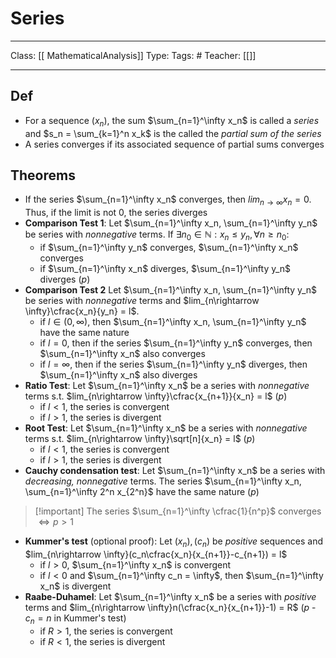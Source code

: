 # Series
___
Class: [[ MathematicalAnalysis]]
Type: 
Tags: # 
Teacher: [[]]
___

## Def  
- For a sequence $(x_n),$ the sum $\sum_{n=1}^\infty x_n$ is called a *series* and $s_n = \sum_{k=1}^n x_k$ is the called the *partial sum of the series*
- A series converges if its associated sequence of partial sums converges

## Theorems 
- If the series  $\sum_{n=1}^\infty x_n$ converges, then $lim_{n\rightarrow \infty}x_n = 0$. Thus, if the limit is not 0, the series diverges
- **Comparison Test 1**: Let $\sum_{n=1}^\infty x_n, \sum_{n=1}^\infty y_n$ be series with *nonnegative* terms. If $\exists n_0 \in \mathbb{N}:x_n \leq y_n, \forall n \geq n_0$: 
	- if $\sum_{n=1}^\infty y_n$ converges, $\sum_{n=1}^\infty x_n$ converges
	- if $\sum_{n=1}^\infty x_n$ diverges, $\sum_{n=1}^\infty y_n$ diverges (*p*)
- **Comparison Test 2** Let $\sum_{n=1}^\infty x_n, \sum_{n=1}^\infty y_n$ be series with *nonnegative* terms and $lim_{n\rightarrow \infty}\cfrac{x_n}{y_n} = l$.
	- if $l \in (0,\infty),$ then $\sum_{n=1}^\infty x_n, \sum_{n=1}^\infty y_n$ have the same nature
	- if $l = 0$, then if the series $\sum_{n=1}^\infty y_n$ converges, then $\sum_{n=1}^\infty x_n$ also converges
	- if $l = \infty$, then if the series $\sum_{n=1}^\infty y_n$ diverges, then $\sum_{n=1}^\infty x_n$ also diverges
- **Ratio Test**: Let $\sum_{n=1}^\infty x_n$ be a series with *nonnegative* terms s.t. $lim_{n\rightarrow \infty}\cfrac{x_{n+1}}{x_n} = l$ (*p*)
	- if $l < 1$, the series is convergent 
	- if $l > 1$, the series is divergent 
- **Root Test**: Let $\sum_{n=1}^\infty x_n$ be a series with *nonnegative* terms s.t. $lim_{n\rightarrow \infty}\sqrt[n]{x_n} = l$ (*p*)
	- if $l < 1$, the series is convergent 
	- if $l > 1$, the series is divergent 
- **Cauchy condensation test**: Let $\sum_{n=1}^\infty x_n$ be a series with *decreasing, nonnegative* terms. The series $\sum_{n=1}^\infty x_n, \sum_{n=1}^\infty 2^n x_{2^n}$ have the same nature (*p*)
>[!important] The series $\sum_{n=1}^\infty \cfrac{1}{n^p}$ converges $\iff p > 1$
- **Kummer's test** (optional proof): Let $(x_n),(c_n)$ be *positive* sequences and $lim_{n\rightarrow \infty}(c_n\cfrac{x_n}{x_{n+1}}-c_{n+1}) = l$
	- if $l > 0$, $\sum_{n=1}^\infty x_n$ is convergent 
	- if $l < 0$ and $\sum_{n=1}^\infty c_n = \infty$, then $\sum_{n=1}^\infty x_n$ is divergent
- **Raabe-Duhamel**: Let $\sum_{n=1}^\infty x_n$ be a series with *positive* terms and $lim_{n\rightarrow \infty}n(\cfrac{x_n}{x_{n+1}}-1) = R$ (*p* - $c_n = n$ in Kummer's test)
	- if $R > 1$, the series is convergent 
	- if $R < 1$, the series is divergent